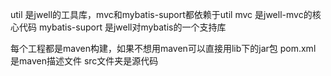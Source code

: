 util 是jwell的工具库，mvc和mybatis-suport都依赖于util
mvc 是jwell-mvc的核心代码
mybatis-suport 是jwell对mybatis的一个支持库

每个工程都是maven构建，如果不想用maven可以直接用lib下的jar包
pom.xml 是maven描述文件
src文件夹是源代码
